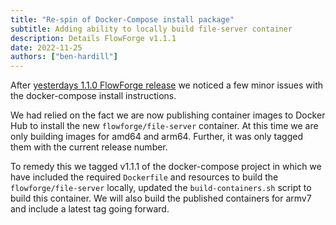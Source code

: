 ```yaml
---
title: "Re-spin of Docker-Compose install package"
subtitle: Adding ability to locally build file-server container
description: Details FlowForge v1.1.1
date: 2022-11-25
authors: ["ben-hardill"]
---
```


After [yesterdays 1.1.0 FlowForge release](https://flowforge.com/blog/2022/11/flowforge-1-1-released/) we noticed a few minor issues with the docker-compose install instructions.

We had relied on the fact we are now publishing container images to Docker Hub to install the new `flowforge/file-server` container. At this time we are only building images for amd64 and arm64. Further, it was only tagged them with the current release number.

To remedy this we tagged v1.1.1 of the docker-compose project in which we have included the required `Dockerfile` and resources to build the `flowforge/file-server` locally, updated the `build-containers.sh` script to build this container. We will also build the published containers for armv7 and include a latest tag going forward.